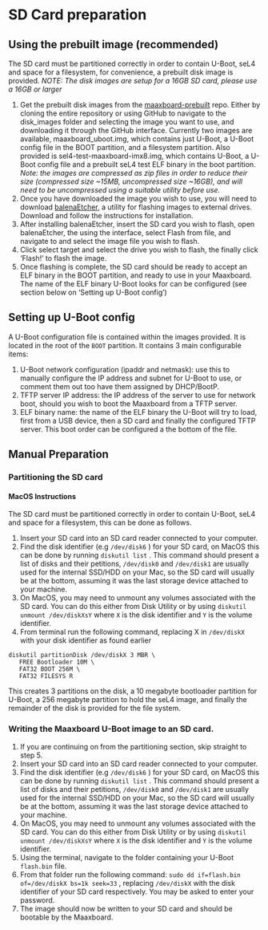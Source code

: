 # SD Card preparation
## Using the prebuilt image (recommended)
The SD card must be partitioned correctly in order to contain U-Boot, seL4 and space for a filesystem, for convenience, a prebuilt disk image is provided.
_NOTE: The disk images are setup for a 16GB SD card, please use a 16GB or larger_

1. Get the prebuilt disk images from the [maaxboard-prebuilt](https://github.com/sel4devkit/maaxboard-prebuilt) repo. Either by cloning the entire repository or using GitHub to navigate to
the disk_images folder and selecting the image you want to use, and downloading it through the GitHub interface. Currently two images are available, maaxboard_uboot.img, which contains just U-Boot, a U-Boot config file in the BOOT partition,  and a filesystem partition. Also provided is sel4-test-maaxboard-imx8.img, which contains U-Boot, a U-Boot config file and a prebuilt seL4 test ELF binary in the boot partition. _Note: the images are compressed as zip files in order to reduce their size (compressed size ~15MB, uncompressed size ~16GB), and will need to be uncompressed using a suitable utility before use._
2. Once you have downloaded the image you wish to use, you will need to download [balenaEtcher](https://www.balena.io/etcher/), a utility for flashing images to external drives. Download and follow the instructions for installation.
3. After installing balenaEtcher, insert the SD card you wish to flash, open balenaEtcher, the using the interface, select Flash from file, and navigate to and select the image file you wish to flash.
4. Click select target and select the drive you wish to flash, the finally click ‘Flash!’ to flash the image.
5. Once flashing is complete, the SD card should be ready to accept an ELF binary in the BOOT partition, and ready to use in your Maaxboard. The name of the ELF binary U-Boot looks for can be configured (see section below on ‘Setting up U-Boot config’)

## Setting up U-Boot config
A U-Boot configuration file is contained within the images provided. It is located in the root of the  `BOOT`  partition. It contains 3 main configurable items:
1. U-Boot network configuration (ipaddr and netmask): use this to manually configure the IP address and subnet for U-Boot to use, or comment them out too have them assigned by DHCP/BootP.
2. TFTP server IP address: the IP address of the server to use for network boot, should you wish to boot the Maaxboard from a TFTP server.
3. ELF binary name: the name of the ELF binary the U-Boot will try to load, first from a USB device, then a SD card and finally the configured TFTP server. This boot order can be configured a the bottom of the file.  

## Manual Preparation
### Partitioning the SD card
#### MacOS Instructions
The SD card must be partitioned correctly in order to contain U-Boot, seL4 and space for a filesystem, this can be done as follows.
1. Insert your SD card into an SD card reader connected to your computer.
2. Find the disk identifier (e.g  `/dev/disk6` ) for your SD card, on MacOS this can be done by running `diskutil list` . This command should present a list of disks and their petitions, `/dev/disk0`  and  `/dev/disk1`  are usually used for the internal SSD/HDD on your Mac, so the SD card will usually be at the bottom, assuming it was the last storage device attached to your machine.
3. On MacOS, you may need to unmount any volumes associated with the SD card. You can do this either from Disk Utility or by using `diskutil unmount /dev/diskXsY` where `X` is the disk identifier and `Y` is the volume identifier.
4. From terminal run the following command, replacing X in `/dev/diskX` with your disk identifier as found earlier
```
diskutil partitionDisk /dev/diskX 3 MBR \
   FREE Bootloader 10M \
   FAT32 BOOT 256M \
   FAT32 FILESYS R

```
This creates 3 partitions on the disk, a 10 megabyte bootloader partition for U-Boot, a 256 megabyte partition to hold the seL4 image, and finally the remainder of the disk is provided for the file system.

### Writing the Maaxboard U-Boot image to an SD card.
1. If you are continuing on from the partitioning section, skip straight to step 5.
2. Insert your SD card into an SD card reader connected to your computer.
3. Find the disk identifier (e.g  `/dev/disk6` ) for your SD card, on MacOS this can be done by running `diskutil list` . This command should present a list of disks and their petitions, `/dev/disk0`  and  `/dev/disk1`  are usually used for the internal SSD/HDD on your Mac, so the SD card will usually be at the bottom, assuming it was the last storage device attached to your machine.
4. On MacOS, you may need to unmount any volumes associated with the SD card. You can do this either from Disk Utility or by using `diskutil unmount /dev/diskXsY` where `X` is the disk identifier and `Y` is the volume identifier.
5. Using the terminal, navigate to the folder containing your U-Boot  `flash.bin`  file.
6. From that folder run the following command: `sudo dd if=flash.bin of=/dev/diskX bs=1k seek=33` , replacing `/dev/diskX` with the disk identifier of your SD card respectively. You may be asked to enter your password.
7. The image should now be written to your SD card and should be bootable by the Maaxboard.